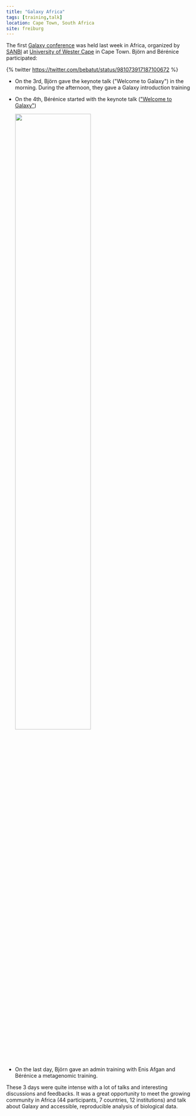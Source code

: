 ```yaml
---
title: "Galaxy Africa"
tags: [training,talk]
location: Cape Town, South Africa
site: freiburg
---
```


The first [Galaxy conference](https://galaxyafrica.sanbi.ac.za/) was held last week in Africa, organized by [SANBI](https://www.sanbi.ac.za/) at [University of Wester Cape](https://www.uwc.ac.za/Pages/default.aspx) in Cape Town. Björn and Bérénice participated:

{% twitter https://twitter.com/bebatut/status/981073917187100672 %}

- On the 3rd, Björn gave the keynote talk ("Welcome to Galaxy") in the morning. During the afternoon, they gave a Galaxy introduction training
- On the 4th, Bérénice started with the keynote talk (["Welcome to Galaxy"](http://bebatut.fr/talks/18/04_04_galaxy_africa/#/1))

    <div class="multiple-img">
        <a target="_blank" href="http://bebatut.fr/talks/18/04_04_galaxy_africa/#/1"><img src="{{ "assets/media/galaxy-africa-presentation.png" | absolute_url }}" width="65%" /></a>
    </div>

- On the last day, Björn gave an admin training with Enis Afgan and Bérénice a metagenomic training. 

These 3 days were quite intense with a lot of talks and interesting discussions and feedbacks. It was a great opportunity to meet the growing community in Africa (44 participants, 7 countries, 12 institutions) and talk about Galaxy and accessible, reproducible analysis of biological data. 

